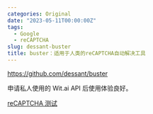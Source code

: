 ```yaml
---
categories: Original
date: "2023-05-11T00:00:00Z"
tags:
  - Google
  - reCAPTCHA
slug: dessant-buster
title: buster：适用于人类的reCAPTCHA自动解决工具
---
```


https://github.com/dessant/buster

申请私人使用的 Wit.ai API 后使用体验良好。

[reCAPTCHA 测试](https://google.com/recaptcha/api2/demo)
